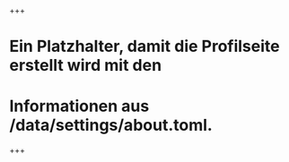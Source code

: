 +++
# Ein Platzhalter, damit die Profilseite erstellt wird mit den 
# Informationen aus /data/settings/about.toml.
+++
